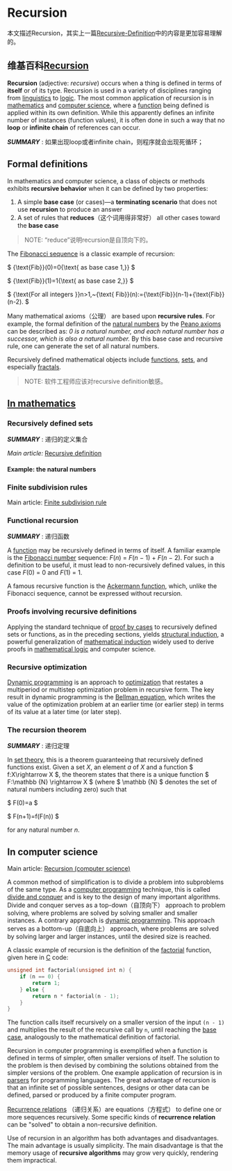 # Recursion

本文描述Recursion，其实上一篇[Recursive-Definition](./Recursive-Definition.md)中的内容是更加容易理解的。

## 维基百科[Recursion](https://en.wikipedia.org/wiki/Recursion)

**Recursion** (adjective: *recursive*) occurs when a thing is defined in terms of **itself** or of its type. Recursion is used in a variety of disciplines ranging from [linguistics](https://en.wikipedia.org/wiki/Linguistics) to [logic](https://en.wikipedia.org/wiki/Logic). The most common application of recursion is in [mathematics](https://en.wikipedia.org/wiki/Mathematics) and [computer science](https://en.wikipedia.org/wiki/Computer_science), where a [function](https://en.wikipedia.org/wiki/Function_(mathematics)) being defined is applied within its own definition. While this apparently defines an infinite number of instances (function values), it is often done in such a way that no **loop** or **infinite chain** of references can occur.

***SUMMARY*** : 如果出现loop或者infinite chain，则程序就会出现死循环；

## Formal definitions

In mathematics and computer science, a class of objects or methods exhibits **recursive behavior** when it can be defined by two properties:

1. A simple **base case** (or cases)—a **terminating scenario** that does not use **recursion** to produce an answer
2. A set of rules that **reduces**（这个词用得非常好） all other cases toward the **base case**

> NOTE: “reduce”说明recursion是自顶向下的。



The [Fibonacci sequence](https://en.wikipedia.org/wiki/Fibonacci_sequence) is a classic example of recursion:

$ {\text{Fib}}(0)=0{\text{ as base case 1,}} $

$ {\text{Fib}}(1)=1{\text{ as base case 2,}} $

$ {\text{For all integers }}n>1,~{\text{ Fib}}(n):={\text{Fib}}(n-1)+{\text{Fib}}(n-2). $



Many mathematical axioms（公理） are based upon **recursive rules**. For example, the formal definition of the [natural numbers](https://en.wikipedia.org/wiki/Natural_number) by the [Peano axioms](https://en.wikipedia.org/wiki/Peano_axioms) can be described as: *0 is a natural number, and each natural number has a successor, which is also a natural number.* By this base case and recursive rule, one can generate the set of all natural numbers.

Recursively defined mathematical objects include [functions](https://en.wikipedia.org/wiki/Function_(mathematics)), [sets](https://en.wikipedia.org/wiki/Set_(mathematics)), and especially [fractals](https://en.wikipedia.org/wiki/Fractal).

> NOTE: 软件工程师应该对recursive definition敏感。

## [In mathematics](https://en.wikipedia.org/wiki/Recursion#In_mathematics)

### Recursively defined sets

***SUMMARY*** : 递归的定义集合

*Main article:* [Recursive definition](https://en.wikipedia.org/wiki/Recursive_definition)

#### Example: the natural numbers



### Finite subdivision rules

Main article: [Finite subdivision rule](https://en.wikipedia.org/wiki/Finite_subdivision_rule)



### Functional recursion

***SUMMARY*** : 递归函数

A [function](https://en.wikipedia.org/wiki/Function_(mathematics)) may be recursively defined in terms of itself. A familiar example is the [Fibonacci number](https://en.wikipedia.org/wiki/Fibonacci_number) sequence: *F*(*n*) = *F*(*n* − 1) + *F*(*n* − 2). For such a definition to be useful, it must lead to non-recursively defined values, in this case *F*(0) = 0 and *F*(1) = 1.

A famous recursive function is the [Ackermann function](https://en.wikipedia.org/wiki/Ackermann_function), which, unlike the Fibonacci sequence, cannot be expressed without recursion.



### Proofs involving recursive definitions

Applying the standard technique of [proof by cases](https://en.wikipedia.org/wiki/Proof_by_cases) to recursively defined sets or functions, as in the preceding sections, yields [structural induction](https://en.wikipedia.org/wiki/Structural_induction), a powerful generalization of [mathematical induction](https://en.wikipedia.org/wiki/Mathematical_induction) widely used to derive proofs in [mathematical logic](https://en.wikipedia.org/wiki/Mathematical_logic) and computer science.



### Recursive optimization

[Dynamic programming](https://en.wikipedia.org/wiki/Dynamic_programming) is an approach to [optimization](https://en.wikipedia.org/wiki/Optimization_(mathematics)) that restates a multiperiod or multistep optimization problem in recursive form. The key result in dynamic programming is the [Bellman equation](https://en.wikipedia.org/wiki/Bellman_equation), which writes the value of the optimization problem at an earlier time (or earlier step) in terms of its value at a later time (or later step).



### The recursion theorem

***SUMMARY*** : 递归定理

In [set theory](https://en.wikipedia.org/wiki/Set_theory), this is a theorem guaranteeing that recursively defined functions exist. Given a set *X*, an element *a* of *X* and a function $ f:X\rightarrow X $, the theorem states that there is a unique function $ F:\mathbb {N} \rightarrow X $ (where $ \mathbb {N} $ denotes the set of natural numbers including zero) such that

$ F(0)=a $

$ F(n+1)=f(F(n)) $

for any natural number *n*.





## In computer science

Main article: [Recursion (computer science)](https://en.wikipedia.org/wiki/Recursion_(computer_science))

A common method of simplification is to divide a problem into subproblems of the same type. As a [computer programming](https://en.wikipedia.org/wiki/Computer_programming) technique, this is called [divide and conquer](https://en.wikipedia.org/wiki/Divide_and_conquer_algorithm) and is key to the design of many important algorithms. Divide and conquer serves as a top-down（自顶向下） approach to problem solving, where problems are solved by solving smaller and smaller instances. A contrary approach is [dynamic programming](https://en.wikipedia.org/wiki/Dynamic_programming). This approach serves as a bottom-up（自底向上） approach, where problems are solved by solving larger and larger instances, until the desired size is reached.

A classic example of recursion is the definition of the [factorial](https://en.wikipedia.org/wiki/Factorial) function, given here in [C](https://en.wikipedia.org/wiki/C_(programming_language)) code:

```c
unsigned int factorial(unsigned int n) {
    if (n == 0) {
        return 1;
    } else {
        return n * factorial(n - 1);
    }
}
```

The function calls itself recursively on a smaller version of the input `(n - 1)` and multiplies the result of the recursive call by `n`, until reaching the [base case](https://en.wikipedia.org/wiki/Base_case_(recursion)), analogously to the mathematical definition of factorial.

Recursion in computer programming is exemplified when a function is defined in terms of simpler, often smaller versions of itself. The solution to the problem is then devised by combining the solutions obtained from the simpler versions of the problem. One example application of recursion is in [parsers](https://en.wikipedia.org/wiki/Parser) for programming languages. The great advantage of recursion is that an infinite set of possible sentences, designs or other data can be defined, parsed or produced by a finite computer program.

[Recurrence relations](https://en.wikipedia.org/wiki/Recurrence_relation) （递归关系）are equations（方程式） to define one or more sequences recursively. Some specific kinds of **recurrence relation** can be "solved" to obtain a non-recursive definition.

Use of recursion in an algorithm has both advantages and disadvantages. The main advantage is usually simplicity. The main disadvantage is that the memory usage of **recursive algorithms** may grow very quickly, rendering them impractical.


